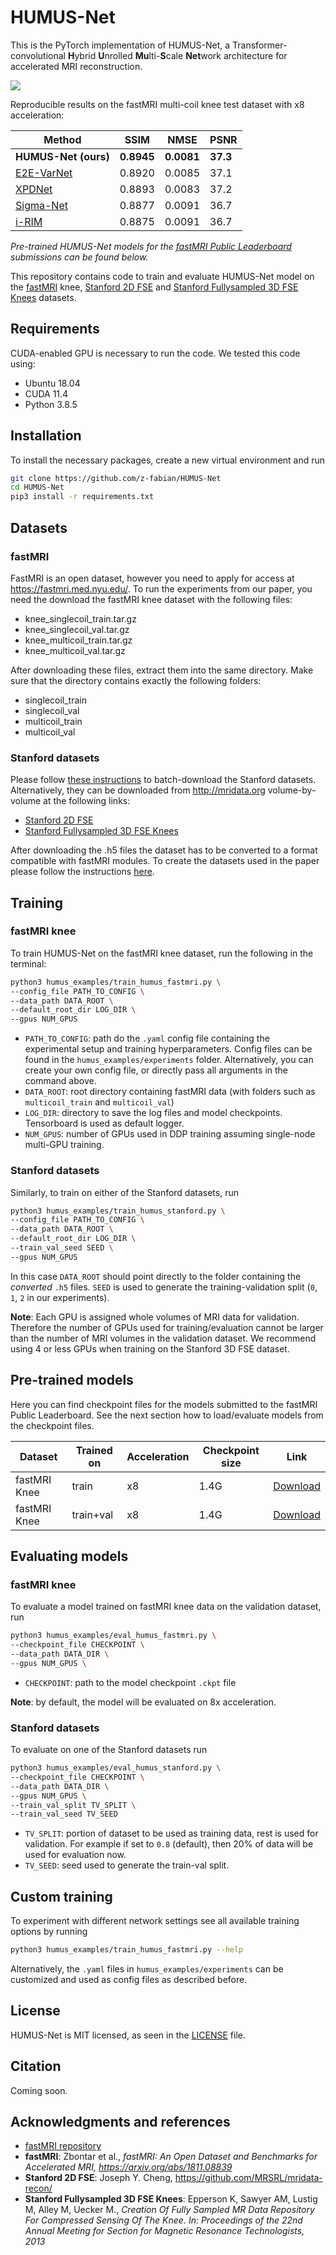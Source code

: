# HUMUS-Net
This is the PyTorch implementation of HUMUS-Net, a Transformer-convolutional **H**ybrid **U**nrolled **Mu**lti-**S**cale **Net**work architecture for accelerated MRI reconstruction.

![](assets/humus-net-overview.png)

Reproducible results on the fastMRI multi-coil knee test dataset with x8 acceleration:

| Method      | SSIM | NMSE | PSNR |
| ------------ | ---------- | ------------ | -------------- |
| **HUMUS-Net (ours)** | **0.8945**      | **0.0081**           | **37.3**           |
| [E2E-VarNet](https://github.com/facebookresearch/fastMRI/tree/main/fastmri_examples/varnet) | 0.8920      | 0.0085           | 37.1           |
| [XPDNet](https://github.com/zaccharieramzi/fastmri-reproducible-benchmark) | 0.8893      | 0.0083           | 37.2           |
| [Sigma-Net](https://github.com/khammernik/sigmanet) | 0.8877      | 0.0091           | 36.7           |
| [i-RIM](https://github.com/pputzky/irim_fastMRI) | 0.8875      | 0.0091           | 36.7           |

*Pre-trained HUMUS-Net models for the [fastMRI Public Leaderboard](https://fastmri.org/leaderboards) submissions can be found below.*

This repository contains code to train and evaluate HUMUS-Net model on the [fastMRI](https://fastmri.med.nyu.edu/) knee, [Stanford 2D FSE](http://mridata.org/list?project=Stanford%202D%20FSE) and [Stanford Fullysampled 3D FSE Knees](http://mridata.org/list?project=Stanford%20Fullysampled%203D%20FSE%20Knees) datasets.


## Requirements
CUDA-enabled GPU is necessary to run the code. We tested this code using:
- Ubuntu 18.04
- CUDA 11.4
- Python 3.8.5

## Installation
To install the necessary packages, create a new virtual environment and run
```bash
git clone https://github.com/z-fabian/HUMUS-Net
cd HUMUS-Net
pip3 install -r requirements.txt
```

## Datasets
### fastMRI
FastMRI is an open dataset, however you need to apply for access at https://fastmri.med.nyu.edu/. To run the experiments from our paper, you need the download the fastMRI knee dataset with the
following files:
- knee_singlecoil_train.tar.gz
- knee_singlecoil_val.tar.gz
- knee_multicoil_train.tar.gz
- knee_multicoil_val.tar.gz

After downloading these files, extract them into the same directory. Make sure that the directory contains exactly the following folders:
- singlecoil_train
- singlecoil_val
- multicoil_train
- multicoil_val

### Stanford datasets
Please follow [these instructions](data/stanford/README.md) to batch-download the Stanford datasets.
Alternatively, they can be downloaded from http://mridata.org volume-by-volume at the following links:
- [Stanford 2D FSE](http://mridata.org/list?project=Stanford%202D%20FSE)
- [Stanford Fullysampled 3D FSE Knees](http://mridata.org/list?project=Stanford%20Fullysampled%203D%20FSE%20Knees)

After downloading the .h5 files the dataset has to be converted to a format compatible with fastMRI modules. To create the datasets used in the paper please follow the instructions [here](data/stanford/README.md).

## Training
### fastMRI knee
To train HUMUS-Net on the fastMRI knee dataset, run the following in the terminal:
```bash
python3 humus_examples/train_humus_fastmri.py \
--config_file PATH_TO_CONFIG \
--data_path DATA_ROOT \
--default_root_dir LOG_DIR \
--gpus NUM_GPUS
```

- `PATH_TO_CONFIG`: path do the `.yaml` config file containing the experimental setup and training hyperparameters. Config files can be found in the `humus_examples/experiments` folder. Alternatively, you can create your own config file, or directly pass all arguments in the command above.
- `DATA_ROOT`: root directory containing fastMRI data (with folders such as `multicoil_train` and `multicoil_val`)
- `LOG_DIR`: directory to save the log files and model checkpoints. Tensorboard is used as default logger.
- `NUM_GPUS`: number of GPUs used in DDP training assuming single-node multi-GPU training.

### Stanford datasets
Similarly, to train on either of the Stanford datasets, run
```bash
python3 humus_examples/train_humus_stanford.py \
--config_file PATH_TO_CONFIG \
--data_path DATA_ROOT \
--default_root_dir LOG_DIR \
--train_val_seed SEED \
--gpus NUM_GPUS
```
In this case `DATA_ROOT` should point directly to the folder containing the *converted* `.h5` files. `SEED` is used to generate the training-validation split (`0`, `1`, `2` in our experiments).

**Note**: Each GPU is assigned whole volumes of MRI data for validation. Therefore the number of GPUs used for training/evaluation cannot be larger than the number of MRI volumes in the validation dataset. We recommend using 4 or less GPUs when training on the Stanford 3D FSE dataset.

## Pre-trained models
Here you can find checkpoint files for the models submitted to the fastMRI Public Leaderboard. See the next section how to load/evaluate models from the checkpoint files.

| Dataset      | Trained on | Acceleration | Checkpoint size|   Link   |
| ------------ | ---------- | ------------ | -------------- | -------- |
| fastMRI Knee | train      | x8           | 1.4G           | [Download](https://drive.google.com/file/d/1xS4hPi-ssYWi7yt7t_dj96qtlaGBnw5M/view?usp=sharing) |
| fastMRI Knee | train+val  | x8           | 1.4G           | [Download](https://drive.google.com/file/d/14r23_yrpB3f_Jq9eOYcd_X9-dXk6Dpk3/view?usp=sharing) |

## Evaluating models
### fastMRI knee
To evaluate a model trained on fastMRI knee data on the validation dataset, run
```bash
python3 humus_examples/eval_humus_fastmri.py \
--checkpoint_file CHECKPOINT \
--data_path DATA_DIR \
--gpus NUM_GPUS \
```
- `CHECKPOINT`: path to the model checkpoint `.ckpt` file

**Note**: by default, the model will be evaluated on 8x acceleration.

### Stanford datasets
To evaluate on one of the Stanford datasets run
```bash
python3 humus_examples/eval_humus_stanford.py \
--checkpoint_file CHECKPOINT \
--data_path DATA_DIR \
--gpus NUM_GPUS \
--train_val_split TV_SPLIT \
--train_val_seed TV_SEED
```
- `TV_SPLIT`: portion of dataset to be used as training data, rest is used for validation. For example if set to `0.8` (default), then 20% of data will be used for evaluation now.
- `TV_SEED`: seed used to generate the train-val split.

## Custom training
To experiment with different network settings see all available training options by running
```bash
python3 humus_examples/train_humus_fastmri.py --help
```
Alternatively, the `.yaml` files in `humus_examples/experiments` can be customized and used as config files as described before.

## License
HUMUS-Net is MIT licensed, as seen in the [LICENSE](LICENSE) file.

## Citation
Coming soon.

## Acknowledgments and references
- [fastMRI repository]( https://github.com/facebookresearch/fastMRI)
- **fastMRI**: Zbontar et al., *fastMRI: An Open Dataset and Benchmarks for Accelerated MRI, https://arxiv.org/abs/1811.08839*
- **Stanford 2D FSE**: Joseph Y. Cheng, https://github.com/MRSRL/mridata-recon/
- **Stanford Fullysampled 3D FSE Knees**: Epperson K, Sawyer AM, Lustig M, Alley M, Uecker M., *Creation Of Fully Sampled MR Data Repository For Compressed Sensing Of The Knee. In: Proceedings of the 22nd Annual Meeting for Section for Magnetic Resonance Technologists, 2013*
